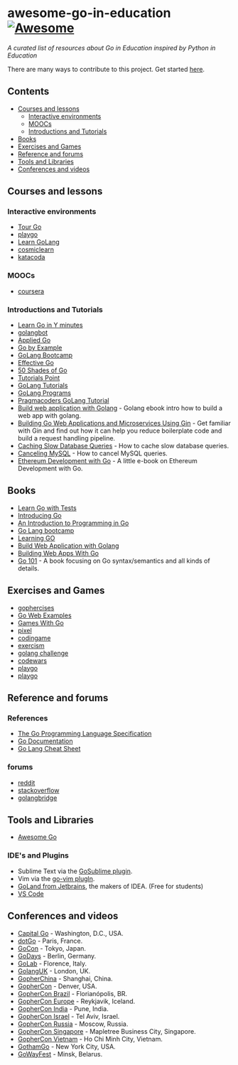 # awesome-go-in-education [![Awesome](https://cdn.rawgit.com/sindresorhus/awesome/d7305f38d29fed78fa85652e3a63e154dd8e8829/media/badge.svg)](https://github.com/sindresorhus/awesome)

*A curated list of resources about Go in Education inspired by Python in Education* 

There are many ways to contribute to this project. Get started [here](CONTRIBUTING.md).

## Contents

* [Courses and lessons](#courses-and-lessons)
  * [Interactive environments](#interactive-environments)
  * [MOOCs](#moocs)
  * [Introductions and Tutorials](#introductions-and-tutorials)
* [Books](#books)
* [Exercises and Games](#exercises-and-games)
* [Reference and forums](#reference-and-forums)
* [Tools and Libraries](#tools-and-libraries)
* [Conferences and videos](#conferences-and-videos)

## Courses and lessons

### Interactive environments
* [Tour Go](https://tour.golang.org/welcome/1)
* [playgo](http://playgo.to/iwtg/en/)
* [Learn GoLang](https://www.learn-golang.org/)
* [cosmiclearn](https://www.cosmiclearn.com/go/)
* [katacoda](https://www.katacoda.com/courses/golang/)

### MOOCs
* [coursera](https://www.coursera.org/specializations/google-golang)

### Introductions and Tutorials
* [Learn Go in Y minutes](https://learnxinyminutes.com/docs/go/)
* [golangbot](https://golangbot.com/learn-golang-series/)
* [Applied Go](https://appliedgo.net/)
* [Go by Example](https://gobyexample.com)
* [GoLang Bootcamp](http://www.golangbootcamp.com/)
* [Effective Go](https://golang.org/doc/effective_go.html)
* [50 Shades of Go](http://devs.cloudimmunity.com/gotchas-and-common-mistakes-in-go-golang/index.html)
* [Tutorials Point](https://www.tutorialspoint.com/go/)
* [GoLang Tutorials](http://golangtutorials.blogspot.com/2011/05/table-of-contents.html)
* [GoLang Programs](http://www.golangprograms.com/advance-programs.html)
* [Pragmacoders GoLang Tutorial](https://pragmacoders.com/t/golang-tutorials/)
* [Build web application with Golang](https://github.com/astaxie/build-web-application-with-golang) - Golang ebook intro how to build a web app with golang.
* [Building Go Web Applications and Microservices Using Gin](https://semaphoreci.com/community/tutorials/building-go-web-applications-and-microservices-using-gin) - Get familiar with Gin and find out how it can help you reduce boilerplate code and build a request handling pipeline.
* [Caching Slow Database Queries](https://medium.com/@rocketlaunchr.cloud/caching-slow-database-queries-1085d308a0c9) - How to cache slow database queries.
* [Canceling MySQL](https://medium.com/@rocketlaunchr.cloud/canceling-mysql-in-go-827ed8f83b30) - How to cancel MySQL queries.
* [Ethereum Development with Go](https://github.com/miguelmota/ethereum-development-with-go-book) - A little e-book on Ethereum Development with Go.

## Books
* [Learn Go with Tests](https://quii.gitbook.io/learn-go-with-tests/)
* [Introducing Go](http://shop.oreilly.com/product/0636920046516.do)
* [An Introduction to Programming in Go](https://www.golang-book.com/books/intro)
* [Go Lang bootcamp](http://www.golangbootcamp.com/book/)
* [Learning GO](https://miek.nl/go/)
* [Build Web Application with Golang](https://www.gitbook.com/book/astaxie/build-web-application-with-golang/details)
* [Building Web Apps With Go](https://www.gitbook.com/book/codegangsta/building-web-apps-with-go/details)
* [Go 101](https://go101.org) - A book focusing on Go syntax/semantics and all kinds of details.


## Exercises and Games
* [gophercises](https://gophercises.com/)
* [Go Web Examples](https://gowebexamples.com/)
* [Games With Go](https://gameswithgo.org/)
* [pixel](https://github.com/faiface/pixel)
* [codingame](https://www.codingame.com/)
* [exercism](https://exercism.io/tracks/go)
* [golang challenge](http://golang-challenge.org/)
* [codewars](https://www.codewars.com/)
* [playgo](http://playgo.to/iwtg/en)
* [playgo](http://playgo.to/iwtg/en)

## Reference and forums

### References
* [The Go Programming Language Specification](https://golang.org/ref/spec)
* [Go Documentation](https://golang.org/doc/)
* [Go Lang Cheat Sheet](https://github.com/a8m/go-lang-cheat-sheet)

### forums
* [reddit](https://www.reddit.com/r/golang)
* [stackoverflow](https://stackoverflow.com/questions/tagged/go)
* [golangbridge](https://forum.golangbridge.org/)


## Tools and Libraries
* [Awesome Go](https://github.com/avelino/awesome-go)

### IDE's and Plugins

* Sublime Text via the  [GoSublime plugin](https://github.com/DisposaBoy/GoSublime).
* Vim via the  [go-vim plugln](https://github.com/fatih/vim-go).
* [GoLand from Jetbrains](http://www.jetbrains.com/go/), the makers of IDEA. (Free for students)
* [VS Code](https://code.visualstudio.com/docs/languages/go)


## Conferences and videos
* [Capital Go](http://www.capitalgolang.com) - Washington, D.C., USA.
* [dotGo](http://www.dotgo.eu) - Paris, France.
* [GoCon](http://gocon.connpass.com/) - Tokyo, Japan.
* [GoDays](https://www.godays.io/) - Berlin, Germany.
* [GoLab](http://golab.io/) - Florence, Italy.
* [GolangUK](http://golanguk.com/) - London, UK.
* [GopherChina](http://gopherchina.org) - Shanghai, China.
* [GopherCon](http://www.gophercon.com/) - Denver, USA.
* [GopherCon Brazil](https://gopherconbr.org) - Florianópolis, BR.
* [GopherCon Europe](https://gophercon.is/) - Reykjavik, Iceland.
* [GopherCon India](https://www.gophercon.in/) - Pune, India.
* [GopherCon Israel](https://www.gophercon.org.il/) - Tel Aviv, Israel.
* [GopherCon Russia](https://www.gophercon-russia.ru) - Moscow, Russia.
* [GopherCon Singapore](https://gophercon.sg) - Mapletree Business City, Singapore.
* [GopherCon Vietnam](https://gophercon.vn/) - Ho Chi Minh City, Vietnam.
* [GothamGo](http://gothamgo.com/) - New York City, USA.
* [GoWayFest](https://goway.io/) - Minsk, Belarus.
